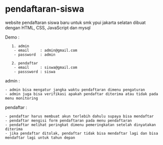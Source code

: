 # pendaftaran-siswa
  website pendaftaran siswa baru untuk smk ypui jakarta selatan
  dibuat dengan HTML, CSS, JavaScript dan mysql

  Demo :
  
       1. admin
        - email     : admin@gmail.com
        - password  : admin
        
       2. pendaftar
        - email     : siswa@gmail.com
        - passsword : siswa
        
  admin :
  
    - admin bisa mengatur jangka waktu pendaftaran dimenu pengaturan
    - admin juga bisa verifikasi apakah pendaftar diterima atau tidak pada menu monitoring
    
  pendaftar :
    
    - pendaftar harus membuat akun terlebih dahulu supaya bisa mendaftar
    - pendaftar mengisi form pendaftaran pada menu pendaftaran 
    - pendaftar melihat peringkat dimenu pemeringkatan setelah dinyatakan diterima
    - jika pendaftar ditolak, pendaftar tidak bisa mendaftar lagi dan bisa mendaftar lagi untuk tahun depan
    
